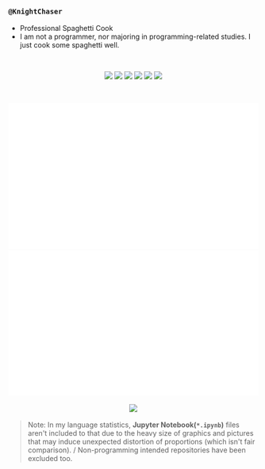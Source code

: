 ### `@KnightChaser`

- Professional Spaghetti Cook
- I am not a programmer, nor majoring in programming-related studies. I just cook some spaghetti well.

<br>
<p align="center"> 
    <img src="https://img.shields.io/badge/c++-%2300599C.svg?style=for-the-badge&logo=c%2B%2B&logoColor=white">
    <img src="https://img.shields.io/badge/Python-3776AB?style=for-the-badge&logo=python&logoColor=white">
    <img src="https://img.shields.io/badge/shell_script-%23121011.svg?style=for-the-badge&logo=gnu-bash&logoColor=white">
    <img src="https://img.shields.io/badge/scikit--learn-%23F7931E.svg?style=for-the-badge&logo=scikit-learn&logoColor=white">
    <img src="https://img.shields.io/badge/Reddit-%23FF4500.svg?style=for-the-badge&logo=Reddit&logoColor=white">
    <img src="https://img.shields.io/badge/tor-%237E4798.svg?style=for-the-badge&logo=tor-project&logoColor=white">
  <br>
</p>

<br>
<p align="center">
    <img src="https://github.com/KnightChaser/github-stats-copy/blob/master/generated/languages.svg">
    <img src="https://github.com/KnightChaser/github-stats-copy/blob/master/generated/overview.svg">
</p>

<p align="center">
  <!-- <img src="https://gpvc.arturio.dev/x3onkait"> -->
  <img src="https://komarev.com/ghpvc/?username=x3onkait&style=for-the-badge&label=PAGE%20HIT">
</p>

> Note: In my language statistics, **Jupyter Notebook(`*.ipynb`)** files aren't included to that due to the heavy size of graphics and pictures that may induce unexpected distortion of proportions (which isn't fair comparison). / Non-programming intended repositories have been excluded too.
